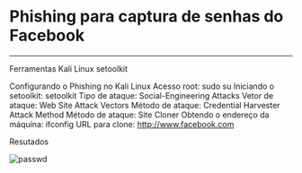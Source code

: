 # Phishing para captura de senhas do Facebook
________________________________________________

Ferramentas
  Kali Linux
  setoolkit
  
Configurando o Phishing no Kali Linux
  Acesso root: sudo su
  Iniciando o setoolkit: setoolkit
  Tipo de ataque: Social-Engineering Attacks
  Vetor de ataque: Web Site Attack Vectors
  Método de ataque: Credential Harvester Attack Method 
  Método de ataque: Site Cloner
  Obtendo o endereço da máquina: ifconfig
  URL para clone: http://www.facebook.com

Resutados

![passwd](https://github.com/Jhonathan458/Initial-commit/assets/134622460/18424365-6da7-4685-944b-5460204df31e)
